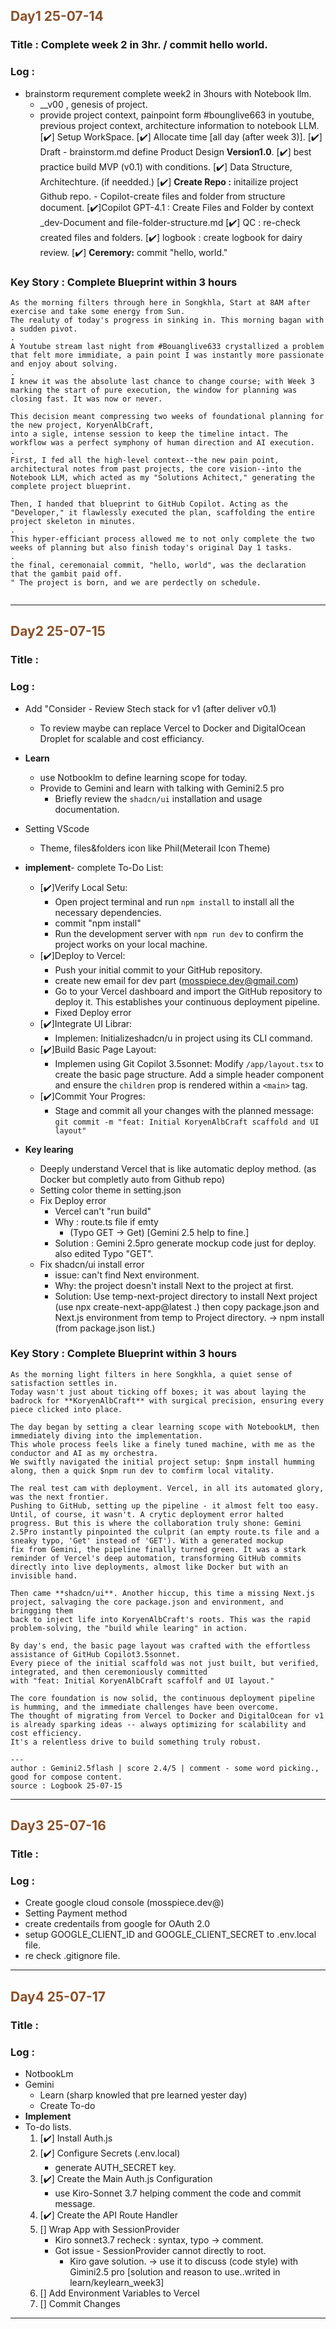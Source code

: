 ## <font color = #895129> Day1 25-07-14 </font>

### Title : Complete week 2 in 3hr. / commit hello world.

### Log :

-   brainstorm requrement complete week2 in 3hours with Notebook llm.
    -   \_\_v00 , genesis of project.
    -   provide project context, painpoint form #bounglive663 in youtube, previous project context, architecture information to notebook LLM.
        [✔️] Setup WorkSpace.
        [✔️] Allocate time [all day (after week 3)].
        [✔️] Draft - brainstorm.md define Product Design **Version1.0**.
        [✔️] best practice build MVP (v0.1) with conditions.
        [✔️] Data Structure, Architechture. (if needded.)
        [✔️] **Create Repo :** initailize project Github repo. - Copilot-create files and folder from structure document.
        [✔️]Copilot GPT-4.1 : Create Files and Folder by context \_dev-Document and file-folder-structure.md
        [✔️] QC : re-check created files and folders.
        [✔️] logbook : create logbook for dairy review.
        [✔️] **Ceremory:** commit "hello, world."

### Key Story : Complete Blueprint within 3 hours

```
As the morning filters through here in Songkhla, Start at 8AM after exercise and take some energy from Sun.
The realuty of today's progress in sinking in. This morning bagan with a sudden pivot.
.
A Youtube stream last night from #Bouanglive633 crystallized a problem that felt more immidiate, a pain point I was instantly more passionate and enjoy about solving.
.
I knew it was the absolute last chance to change course; with Week 3 marking the start of pure execution, the window for planning was closing fast. It was now or never.

This decision meant compressing two weeks of foundational planning for the new project, KoryenAlbCraft,
into a sigle, intense session to keep the timeline intact. The workflow was a perfect symphony of human direction and AI execution.
.
First, I fed all the high-level context--the new pain point, architectural notes from past projects, the core vision--into the Notebook LLM, which acted as my "Solutions Achitect," generating the complete project blueprint.

Then, I handed that blueprint to GitHub Copilot. Acting as the "Developer," it flawlessly executed the plan, scaffolding the entire project skeleton in minutes.
.
This hyper-efficiant process allowed me to not only complete the two weeks of planning but also finish today's original Day 1 tasks.
.
the final, ceremonaial commit, "hello, world", was the declaration that the gambit paid off.
" The project is born, and we are perdectly on schedule.


```

---

<!-- ///////////////////////////////////////////////////////////////////////////////////// -->

## <font color = #895129> Day2 25-07-15 </font>

### Title :

### Log :

-   Add "Consider - Review Stech stack for v1 (after deliver v0.1)
    -   To review maybe can replace Vercel to Docker and DigitalOcean Droplet for scalable and cost efficiancy.
-   **Learn**
    -   use Notbooklm to define learning scope for today.
    -   Provide to Gemini and learn with talking with Gemini2.5 pro
        -   Briefly review the `shadcn/ui` installation and usage documentation.
-   Setting VScode
    -   Theme, files&folders icon like Phil(Meterail Icon Theme)
-   **implement**- complete To-Do List:

    -   [✔️]Verify Local Setu:
        -   Open project terminal and run `npm install` to install all the necessary dependencies.
        -   commit "npm install"
        -   Run the development server with `npm run dev` to confirm the project works on your local machine.
    -   [✔️]Deploy to Vercel:
        -   Push your initial commit to your GitHub repository.
        -   create new email for dev part (mosspiece.dev@gmail.com)
        -   Go to your Vercel dashboard and import the GitHub repository to deploy it. This establishes your continuous deployment pipeline.
        -   Fixed Deploy error
    -   [✔️]Integrate UI Librar:
        -   Implemen: Initializeshadcn/u in project using its CLI command.
    -   [✔️]Build Basic Page Layout:
        -   Implemen using Git Copilot 3.5sonnet: Modify `/app/layout.tsx` to create the basic page structure. Add a simple header component and ensure the `children` prop is rendered within a `<main>` tag.
    -   [✔️]Commit Your Progres:
        -   Stage and commit all your changes with the planned message: `git commit -m "feat: Initial KoryenAlbCraft scaffold and UI layout"`

-   **Key learing**
    -   Deeply understand Vercel that is like automatic deploy method. (as Docker but completly auto from Github repo)
    -   Setting color theme in setting.json
    -   Fix Deploy error
        -   Vercel can't "run build"
        -   Why : route.ts file if emty
            -   (Typo GET -> Get) [Gemini 2.5 help to fine.]
        -   Solution : Gemini 2.5pro generate mockup code just for deploy. also edited Typo "GET".
    -   Fix shadcn/ui install error
        -   issue: can't find Next environment.
        -   Why: the project doesn't install Next to the project at first.
        -   Solution: Use temp-next-project directory to install Next project (use npx create-next-app@latest .) then copy package.json
            and Next.js environment from temp to Project directory. -> npm install (from package.json list.)

### Key Story : Complete Blueprint within 3 hours

```
As the morning light filters in here Songkhla, a quiet sense of satisfaction settles in.
Today wasn't just about ticking off boxes; it was about laying the badrock for **KoryenAlbCraft** with surgical precision, ensuring every piece clicked into place.

The day began by setting a clear learning scope with NotebookLM, then immediately diving into the implementation.
This whole process feels like a finely tuned machine, with me as the conductor and AI as my orchestra.
We swiftly navigated the initial project setup: $npm install humming along, then a quick $npm run dev to comfirm local vitality.

The real test cam with deployment. Vercel, in all its automated glory, was the next frontier.
Pushing to GitHub, setting up the pipeline - it almost felt too easy.
Until, of course, it wasn't. A crytic deployment error halted progress. But this is where the collaboration truly shone: Gemini
2.5Pro instantly pinpointed the culprit (an empty route.ts file and a sneaky typo, 'Get' instead of 'GET'). With a generated mockup
fix from Gemini, the pipeline finally turned green. It was a stark reminder of Vercel's deep automation, transforming GitHub commits
directly into live deployments, almost like Docker but with an invisible hand.

Then came **shadcn/ui**. Another hiccup, this time a missing Next.js project, salvaging the core package.json and environment, and bringging them
back to inject life into KoryenAlbCraft's roots. This was the rapid problem-solving, the "build while learing" in action.

By day's end, the basic page layout was crafted with the effortless assistance of GitHub Copilot3.5sonnet.
Every piece of the initial scaffold was not just built, but verified, integrated, and then ceremoniously committed
with "feat: Initial KoryenAlbCraft scaffolf and UI layout."

The core foundation is now solid, the continuous deployment pipeline is humming, and the immediate challenges have been overcome.
The thought of migrating from Vercel to Docker and DigitalOcean for v1 is already sparking ideas -- always optimizing for scalability and cost efficiency.
It's a relentless drive to build something truly robust.

---
author : Gemini2.5flash | score 2.4/5 | comment - some word picking., good for compose content.
source : Logbook 25-07-15
```

---

<!-- ///////////////////////////////////////////////////////////////////////////////////// -->

## <font color = #895129> Day3 25-07-16 </font>

### Title :

### Log :

-   Create google cloud console (mosspiece.dev@)
-   Setting Payment method
-   create credentails from google for OAuth 2.0
-   setup GOOGLE_CLIENT_ID and GOOGLE_CLIENT_SECRET to .env.local file.
-   re check .gitignore file.

---

<!-- ///////////////////////////////////////////////////////////////////////////////////// -->

## <font color = #895129> Day4 25-07-17 </font>

### Title :

### Log :

-   NotbookLm
-   Gemini
    -   Learn (sharp knowled that pre learned yester day)
    -   Create To-do
-   **Implement**
-   To-do lists.
    1. [✔️] Install Auth.js
    2. [✔️] Configure Secrets (.env.local)
        - generate AUTH_SECRET key.
    3. [✔️] Create the Main Auth.js Configuration
        - use Kiro-Sonnet 3.7 helping comment the code and commit message.
    4. [✔️] Create the API Route Handler
    5. [] Wrap App with SessionProvider
        - Kiro sonnet3.7 recheck : syntax, typo -> comment.
        - Got issue - SessionProvider cannot directly to root.
            - Kiro gave solution. -> use it to discuss (code style) with Gimini2.5 pro [solution and reason to use..writed in learn/keylearn_week3]
    6. [] Add Environment Variables to Vercel
    7. [] Commit Changes

---

<!-- ///////////////////////////////////////////////////////////////////////////////////// -->
